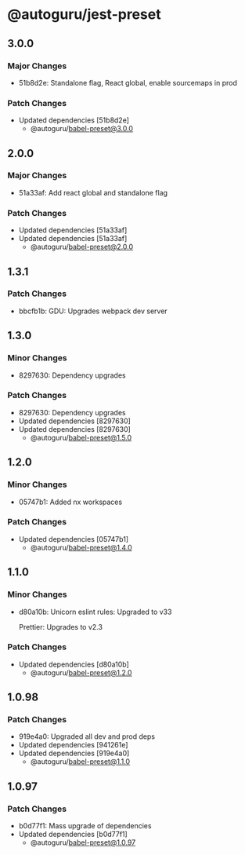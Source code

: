 # @autoguru/jest-preset

## 3.0.0

### Major Changes

-   51b8d2e: Standalone flag, React global, enable sourcemaps in prod

### Patch Changes

-   Updated dependencies [51b8d2e]
    -   @autoguru/babel-preset@3.0.0

## 2.0.0

### Major Changes

-   51a33af: Add react global and standalone flag

### Patch Changes

-   Updated dependencies [51a33af]
-   Updated dependencies [51a33af]
    -   @autoguru/babel-preset@2.0.0

## 1.3.1

### Patch Changes

-   bbcfb1b: GDU: Upgrades webpack dev server

## 1.3.0

### Minor Changes

-   8297630: Dependency upgrades

### Patch Changes

-   8297630: Dependency upgrades
-   Updated dependencies [8297630]
-   Updated dependencies [8297630]
    -   @autoguru/babel-preset@1.5.0

## 1.2.0

### Minor Changes

-   05747b1: Added nx workspaces

### Patch Changes

-   Updated dependencies [05747b1]
    -   @autoguru/babel-preset@1.4.0

## 1.1.0

### Minor Changes

-   d80a10b: Unicorn eslint rules: Upgraded to v33

    Prettier: Upgrades to v2.3

### Patch Changes

-   Updated dependencies [d80a10b]
    -   @autoguru/babel-preset@1.2.0

## 1.0.98

### Patch Changes

-   919e4a0: Upgraded all dev and prod deps
-   Updated dependencies [941261e]
-   Updated dependencies [919e4a0]
    -   @autoguru/babel-preset@1.1.0

## 1.0.97

### Patch Changes

-   b0d77f1: Mass upgrade of dependencies
-   Updated dependencies [b0d77f1]
    -   @autoguru/babel-preset@1.0.97
